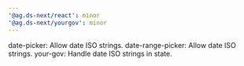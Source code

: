 ```yaml
---
'@ag.ds-next/react': minor
'@ag.ds-next/yourgov': minor
---
```


date-picker: Allow date ISO strings.
date-range-picker: Allow date ISO strings.
your-gov: Handle date ISO strings in state.
